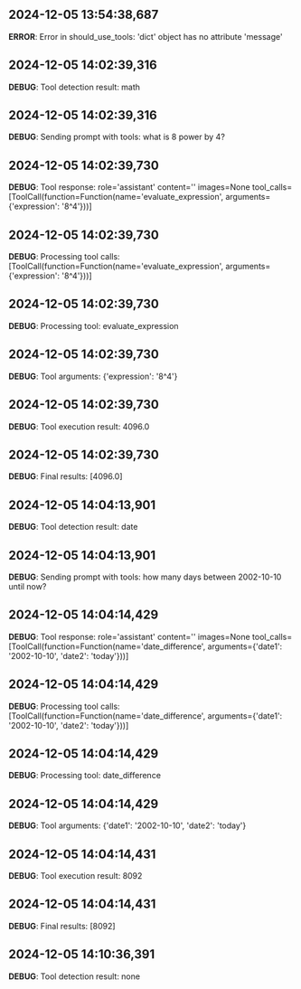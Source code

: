 ## 2024-12-05 13:54:38,687
**ERROR**: Error in should_use_tools: 'dict' object has no attribute 'message'


## 2024-12-05 14:02:39,316
**DEBUG**: Tool detection result: math


## 2024-12-05 14:02:39,316
**DEBUG**: Sending prompt with tools: what is 8 power by 4?


## 2024-12-05 14:02:39,730
**DEBUG**: Tool response: role='assistant' content='' images=None tool_calls=[ToolCall(function=Function(name='evaluate_expression', arguments={'expression': '8^4'}))]


## 2024-12-05 14:02:39,730
**DEBUG**: Processing tool calls: [ToolCall(function=Function(name='evaluate_expression', arguments={'expression': '8^4'}))]


## 2024-12-05 14:02:39,730
**DEBUG**: Processing tool: evaluate_expression


## 2024-12-05 14:02:39,730
**DEBUG**: Tool arguments: {'expression': '8^4'}


## 2024-12-05 14:02:39,730
**DEBUG**: Tool execution result: 4096.0


## 2024-12-05 14:02:39,730
**DEBUG**: Final results: [4096.0]


## 2024-12-05 14:04:13,901
**DEBUG**: Tool detection result: date


## 2024-12-05 14:04:13,901
**DEBUG**: Sending prompt with tools: how many days between 2002-10-10 until now?


## 2024-12-05 14:04:14,429
**DEBUG**: Tool response: role='assistant' content='' images=None tool_calls=[ToolCall(function=Function(name='date_difference', arguments={'date1': '2002-10-10', 'date2': 'today'}))]


## 2024-12-05 14:04:14,429
**DEBUG**: Processing tool calls: [ToolCall(function=Function(name='date_difference', arguments={'date1': '2002-10-10', 'date2': 'today'}))]


## 2024-12-05 14:04:14,429
**DEBUG**: Processing tool: date_difference


## 2024-12-05 14:04:14,429
**DEBUG**: Tool arguments: {'date1': '2002-10-10', 'date2': 'today'}


## 2024-12-05 14:04:14,431
**DEBUG**: Tool execution result: 8092


## 2024-12-05 14:04:14,431
**DEBUG**: Final results: [8092]


## 2024-12-05 14:10:36,391
**DEBUG**: Tool detection result: none


